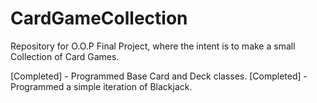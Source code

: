
# CardGameCollection
Repository for O.O.P Final Project, where the intent is to make a small Collection of Card Games.

[Completed] - Programmed Base Card and Deck classes.
[Completed] - Programmed a simple iteration of Blackjack.
